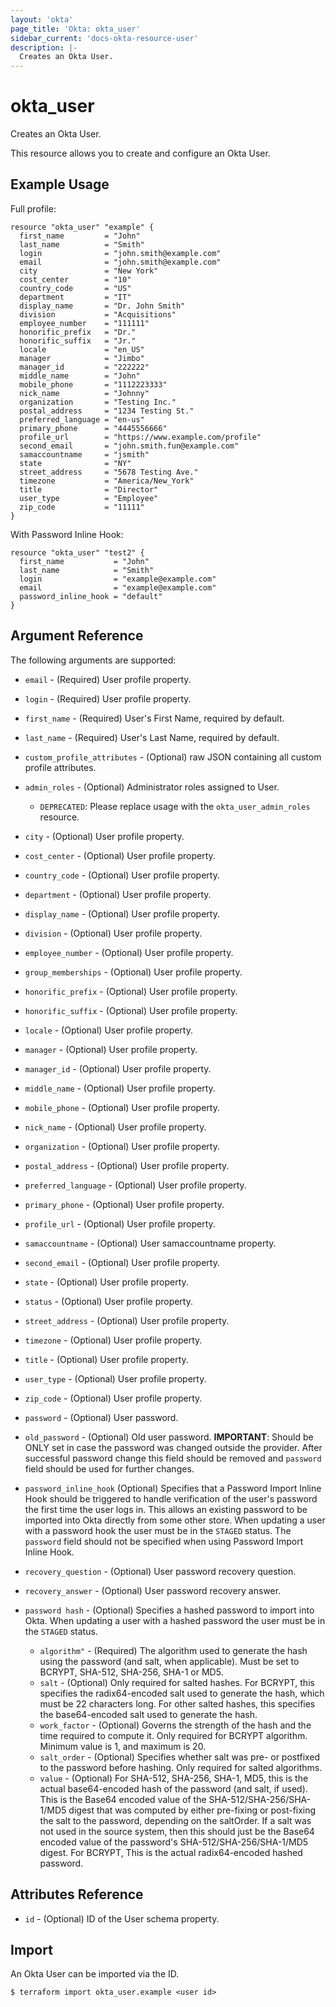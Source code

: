 ```yaml
---
layout: 'okta'
page_title: 'Okta: okta_user'
sidebar_current: 'docs-okta-resource-user'
description: |-
  Creates an Okta User.
---
```


# okta_user

Creates an Okta User.

This resource allows you to create and configure an Okta User.

## Example Usage

Full profile:

```hcl
resource "okta_user" "example" {
  first_name         = "John"
  last_name          = "Smith"
  login              = "john.smith@example.com"
  email              = "john.smith@example.com"
  city               = "New York"
  cost_center        = "10"
  country_code       = "US"
  department         = "IT"
  display_name       = "Dr. John Smith"
  division           = "Acquisitions"
  employee_number    = "111111"
  honorific_prefix   = "Dr."
  honorific_suffix   = "Jr."
  locale             = "en_US"
  manager            = "Jimbo"
  manager_id         = "222222"
  middle_name        = "John"
  mobile_phone       = "1112223333"
  nick_name          = "Johnny"
  organization       = "Testing Inc."
  postal_address     = "1234 Testing St."
  preferred_language = "en-us"
  primary_phone      = "4445556666"
  profile_url        = "https://www.example.com/profile"
  second_email       = "john.smith.fun@example.com"
  samaccountname     = "jsmith"
  state              = "NY"
  street_address     = "5678 Testing Ave."
  timezone           = "America/New_York"
  title              = "Director"
  user_type          = "Employee"
  zip_code           = "11111"
}
```

With Password Inline Hook:

```hcl
resource "okta_user" "test2" {
  first_name           = "John"
  last_name            = "Smith"
  login                = "example@example.com"
  email                = "example@example.com"
  password_inline_hook = "default"
}
```

## Argument Reference

The following arguments are supported:

- `email` - (Required) User profile property.

- `login` - (Required) User profile property.

- `first_name` - (Required) User's First Name, required by default.

- `last_name` - (Required) User's Last Name, required by default.

- `custom_profile_attributes` - (Optional) raw JSON containing all custom profile attributes.

- `admin_roles` - (Optional) Administrator roles assigned to User.
  - `DEPRECATED`: Please replace usage with the `okta_user_admin_roles` resource.

- `city` - (Optional) User profile property.

- `cost_center` - (Optional) User profile property.

- `country_code` - (Optional) User profile property.

- `department` - (Optional) User profile property.

- `display_name` - (Optional) User profile property.

- `division` - (Optional) User profile property.

- `employee_number` - (Optional) User profile property.

- `group_memberships` - (Optional) User profile property.

- `honorific_prefix` - (Optional) User profile property.

- `honorific_suffix` - (Optional) User profile property.

- `locale` - (Optional) User profile property.

- `manager` - (Optional) User profile property.

- `manager_id` - (Optional) User profile property.

- `middle_name` - (Optional) User profile property.

- `mobile_phone` - (Optional) User profile property.

- `nick_name` - (Optional) User profile property.

- `organization` - (Optional) User profile property.

- `postal_address` - (Optional) User profile property.

- `preferred_language` - (Optional) User profile property.

- `primary_phone` - (Optional) User profile property.

- `profile_url` - (Optional) User profile property.

- `samaccountname` - (Optional) User samaccountname property.

- `second_email` - (Optional) User profile property.

- `state` - (Optional) User profile property.

- `status` - (Optional) User profile property.

- `street_address` - (Optional) User profile property.

- `timezone` - (Optional) User profile property.

- `title` - (Optional) User profile property.

- `user_type` - (Optional) User profile property.

- `zip_code` - (Optional) User profile property.

- `password` - (Optional) User password.

- `old_password` - (Optional) Old user password. **IMPORTANT**: Should be ONLY set in case the password was changed 
outside the provider. After successful password change this field should be removed and `password` field should be used 
for further changes.

- `password_inline_hook` (Optional) Specifies that a Password Import Inline Hook should be triggered to handle verification 
of the user's password the first time the user logs in. This allows an existing password to be imported into Okta directly 
from some other store. When updating a user with a password hook the user must be in the `STAGED` status. The `password`
field should not be specified when using Password Import Inline Hook. 

- `recovery_question` - (Optional) User password recovery question.

- `recovery_answer` - (Optional) User password recovery answer.

- `password hash` - (Optional) Specifies a hashed password to import into Okta. When updating a user with a hashed password the user must be in the `STAGED` status.  
  - `algorithm"` - (Required) The algorithm used to generate the hash using the password (and salt, when applicable). Must be set to BCRYPT, SHA-512, SHA-256, SHA-1 or MD5.
  - `salt` - (Optional) Only required for salted hashes. For BCRYPT, this specifies the radix64-encoded salt used to generate 
  the hash, which must be 22 characters long. For other salted hashes, this specifies the base64-encoded salt used to generate the hash.
  - `work_factor` - (Optional) Governs the strength of the hash and the time required to compute it. Only required for BCRYPT algorithm. Minimum value is 1, and maximum is 20.
  - `salt_order` - (Optional) Specifies whether salt was pre- or postfixed to the password before hashing. Only required for salted algorithms.
  - `value` - (Optional) For SHA-512, SHA-256, SHA-1, MD5, this is the actual base64-encoded hash of the password (and salt, if used). 
  This is the Base64 encoded value of the SHA-512/SHA-256/SHA-1/MD5 digest that was computed by either pre-fixing or post-fixing 
  the salt to the password, depending on the saltOrder. If a salt was not used in the source system, then this should just be 
  the Base64 encoded value of the password's SHA-512/SHA-256/SHA-1/MD5 digest. For BCRYPT, This is the actual radix64-encoded hashed password.

## Attributes Reference

- `id` - (Optional) ID of the User schema property.

## Import

An Okta User can be imported via the ID.

```
$ terraform import okta_user.example <user id>
```
